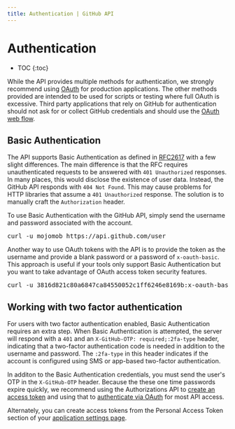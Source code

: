 ```yaml
---
title: Authentication | GitHub API
---
```


# Authentication

* TOC
{:toc}

While the API provides multiple methods for authentication, we strongly
recommend using [OAuth](/v3/oauth/) for production applications. The other
methods provided are intended to be used for scripts or testing where full
OAuth is excessive. Third party applications that rely on GitHub for
authentication should not ask for or collect GitHub credentials and should use
the [OAuth web flow](/v3/oauth).

## Basic Authentication

The API supports Basic Authentication as defined in
[RFC2617](http://www.ietf.org/rfc/rfc2617.txt) with a few slight differences.
The main difference is that the RFC requires unauthenticated requests to be
answered with `401 Unauthorized` responses. In many places, this would disclose
the existence of user data. Instead, the GitHub API responds with `404 Not Found`.
This may cause problems for HTTP libraries that assume a `401 Unauthorized`
response. The solution is to manually craft the `Authorization` header.

To use Basic Authentication with the GitHub API, simply send
the username and password associated with the account. 

<pre class='terminal'>
curl -u mojomob https://api.github.com/user
</pre>

Another way to use OAuth tokens with the API is to provide the token as the
username and provide a blank password or a password of `x-oauth-basic`. This
approach is useful if your tools only support Basic Authentication but you want
to take advantage of OAuth access token security features.

<pre class='terminal'>
curl -u 3816d821c80a6847ca84550052c1ff6246e8169b:x-oauth-basic https://api.github.com/user
</pre>

## Working with two factor authentication

For users with two factor authentication enabled, Basic Authentication requires
an extra step. When Basic Authentication is attempted, the server will respond
with a `401` and an `X-GitHub-OTP: required;:2fa-type` header, indicating that a 
two-factor authentication code is needed in addition to the username and password.
The `:2fa-type` in this header indicates if the account is configured using SMS
or app-based two-factor authentication.

In additon to the Basic Authentication credentials, you must send the user's OTP
in the `X-GitHub-OTP` header. Because the these one time passwords expire quickly,
we recommend using the Authorizations API to [create an access token][create-access]
and using that to [authenticate via OAuth][oauth-auth] for most API access.

Alternately, you can create access tokens from the Personal Access Token
section of your [application settings page](https://github.com/settings/application).

[create-access]: /v3/oauth/#create-a-new-authorization
[oauth-auth]: /v3/#authentication
